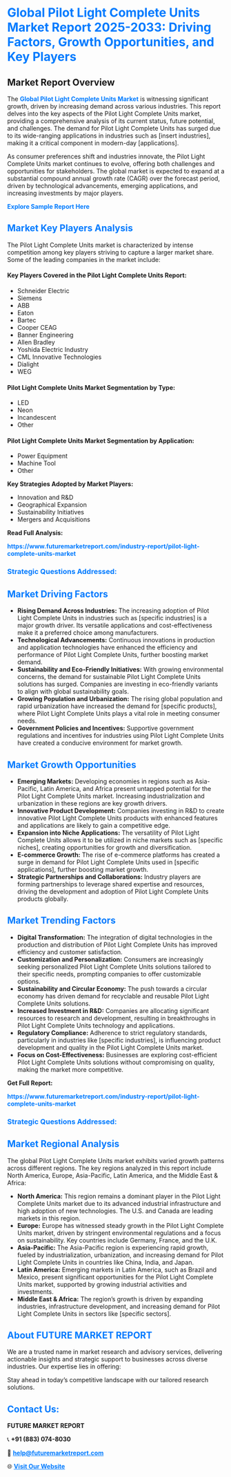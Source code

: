 <h1 style="color: #007BFF;">Global Pilot Light Complete Units Market Report 2025-2033: Driving Factors, Growth Opportunities, and Key Players</h1>

<section id="overview">
<h2>Market Report Overview</h2>
<p>The <a href="https://www.futuremarketreport.com/industry-report/pilot-light-complete-units-market" style="color: #007BFF; text-decoration: none;"><strong>Global Pilot Light Complete Units Market</strong></a> is witnessing significant growth, driven by increasing demand across various industries. This report delves into the key aspects of the Pilot Light Complete Units market, providing a comprehensive analysis of its current status, future potential, and challenges. The demand for Pilot Light Complete Units has surged due to its wide-ranging applications in industries such as [insert industries], making it a critical component in modern-day [applications].</p>
<p>As consumer preferences shift and industries innovate, the Pilot Light Complete Units market continues to evolve, offering both challenges and opportunities for stakeholders. The global market is expected to expand at a substantial compound annual growth rate (CAGR) over the forecast period, driven by technological advancements, emerging applications, and increasing investments by major players.</p>
</section>

<section id="overview">
<p><a href="https://www.futuremarketreport.com/request-sample/reportId=87402" style="color: #007BFF; text-decoration: none;"><strong>Explore Sample Report Here</strong></a></p>
</section>

<section id="key-players">
<h2 style="color: #007BFF;">Market Key Players Analysis</h2>
<p>The Pilot Light Complete Units market is characterized by intense competition among key players striving to capture a larger market share. Some of the leading companies in the market include:</p>
<h4>Key Players Covered in the Pilot Light Complete Units Report:</h4>
<ul><li>Schneider Electric</li><li>Siemens</li><li>ABB</li><li>Eaton</li><li>Bartec</li><li>Cooper CEAG</li><li>Banner Engineering</li><li>Allen Bradley</li><li>Yoshida Electric Industry</li><li>CML Innovative Technologies</li><li>Dialight</li><li>WEG</li></ul>
<h4>Pilot Light Complete Units Market Segmentation by Type:</h4>
<ul><li>LED</li><li>Neon</li><li>Incandescent</li><li>Other</li></ul>

<h4>Pilot Light Complete Units Market Segmentation by Application:</h4>
<ul><li>Power Equipment</li><li>Machine Tool</li><li>Other</li></ul>
<p><strong>Key Strategies Adopted by Market Players:</strong></p>
<ul>
<li>Innovation and R&D</li>
<li>Geographical Expansion</li>
<li>Sustainability Initiatives</li>
<li>Mergers and Acquisitions</li>
</ul>
</section>

<section>
<p><strong>Read Full Analysis: </strong></p><a href="https://www.futuremarketreport.com/industry-report/pilot-light-complete-units-market" style="color: #007BFF; text-decoration: none;"><strong>https://www.futuremarketreport.com/industry-report/pilot-light-complete-units-market</strong></a>
<h3 style="color: #007BFF;">Strategic Questions Addressed:</h3>
</section>

<section id="driving-factors">
<h2 style="color: #007BFF;">Market Driving Factors</h2>
<ul>
<li><strong>Rising Demand Across Industries:</strong> The increasing adoption of Pilot Light Complete Units in industries such as [specific industries] is a major growth driver. Its versatile applications and cost-effectiveness make it a preferred choice among manufacturers.</li>
<li><strong>Technological Advancements:</strong> Continuous innovations in production and application technologies have enhanced the efficiency and performance of Pilot Light Complete Units, further boosting market demand.</li>
<li><strong>Sustainability and Eco-Friendly Initiatives:</strong> With growing environmental concerns, the demand for sustainable Pilot Light Complete Units solutions has surged. Companies are investing in eco-friendly variants to align with global sustainability goals.</li>
<li><strong>Growing Population and Urbanization:</strong> The rising global population and rapid urbanization have increased the demand for [specific products], where Pilot Light Complete Units plays a vital role in meeting consumer needs.</li>
<li><strong>Government Policies and Incentives:</strong> Supportive government regulations and incentives for industries using Pilot Light Complete Units have created a conducive environment for market growth.</li>
</ul>
</section>

<section id="growth-opportunities">
<h2 style="color: #007BFF;">Market Growth Opportunities</h2>
<ul>
<li><strong>Emerging Markets:</strong> Developing economies in regions such as Asia-Pacific, Latin America, and Africa present untapped potential for the Pilot Light Complete Units market. Increasing industrialization and urbanization in these regions are key growth drivers.</li>
<li><strong>Innovative Product Development:</strong> Companies investing in R&D to create innovative Pilot Light Complete Units products with enhanced features and applications are likely to gain a competitive edge.</li>
<li><strong>Expansion into Niche Applications:</strong> The versatility of Pilot Light Complete Units allows it to be utilized in niche markets such as [specific niches], creating opportunities for growth and diversification.</li>
<li><strong>E-commerce Growth:</strong> The rise of e-commerce platforms has created a surge in demand for Pilot Light Complete Units used in [specific applications], further boosting market growth.</li>
<li><strong>Strategic Partnerships and Collaborations:</strong> Industry players are forming partnerships to leverage shared expertise and resources, driving the development and adoption of Pilot Light Complete Units products globally.</li>
</ul>
</section>

<section id="trending-factors">
<h2 style="color: #007BFF;">Market Trending Factors</h2>
<ul>
<li><strong>Digital Transformation:</strong> The integration of digital technologies in the production and distribution of Pilot Light Complete Units has improved efficiency and customer satisfaction.</li>
<li><strong>Customization and Personalization:</strong> Consumers are increasingly seeking personalized Pilot Light Complete Units solutions tailored to their specific needs, prompting companies to offer customizable options.</li>
<li><strong>Sustainability and Circular Economy:</strong> The push towards a circular economy has driven demand for recyclable and reusable Pilot Light Complete Units solutions.</li>
<li><strong>Increased Investment in R&D:</strong> Companies are allocating significant resources to research and development, resulting in breakthroughs in Pilot Light Complete Units technology and applications.</li>
<li><strong>Regulatory Compliance:</strong> Adherence to strict regulatory standards, particularly in industries like [specific industries], is influencing product development and quality in the Pilot Light Complete Units market.</li>
<li><strong>Focus on Cost-Effectiveness:</strong> Businesses are exploring cost-efficient Pilot Light Complete Units solutions without compromising on quality, making the market more competitive.</li>
</ul>
</section>

<section>
<p><strong>Get Full Report: </strong></p><a href="https://www.futuremarketreport.com/industry-report/pilot-light-complete-units-market" style="color: #007BFF; text-decoration: none;"><strong>https://www.futuremarketreport.com/industry-report/pilot-light-complete-units-market</strong></a>
<h3 style="color: #007BFF;">Strategic Questions Addressed:</h3>
</section>


<section id="regional-analysis">
<h2 style="color: #007BFF;">Market Regional Analysis</h2>
<p>The global Pilot Light Complete Units market exhibits varied growth patterns across different regions. The key regions analyzed in this report include North America, Europe, Asia-Pacific, Latin America, and the Middle East & Africa:</p>
<ul>
<li><strong>North America:</strong> This region remains a dominant player in the Pilot Light Complete Units market due to its advanced industrial infrastructure and high adoption of new technologies. The U.S. and Canada are leading markets in this region.</li>
<li><strong>Europe:</strong> Europe has witnessed steady growth in the Pilot Light Complete Units market, driven by stringent environmental regulations and a focus on sustainability. Key countries include Germany, France, and the U.K.</li>
<li><strong>Asia-Pacific:</strong> The Asia-Pacific region is experiencing rapid growth, fueled by industrialization, urbanization, and increasing demand for Pilot Light Complete Units in countries like China, India, and Japan.</li>
<li><strong>Latin America:</strong> Emerging markets in Latin America, such as Brazil and Mexico, present significant opportunities for the Pilot Light Complete Units market, supported by growing industrial activities and investments.</li>
<li><strong>Middle East & Africa:</strong> The region’s growth is driven by expanding industries, infrastructure development, and increasing demand for Pilot Light Complete Units in sectors like [specific sectors].</li>
</ul>
</section>

<footer>
<h2 style="color: #007BFF;">About FUTURE MARKET REPORT</h2>
<p>We are a trusted name in market research and advisory services, delivering actionable insights and strategic support to businesses across diverse industries. Our expertise lies in offering:</p>

<p>Stay ahead in today’s competitive landscape with our tailored research solutions.</p>

<h2 style="color: #007BFF;">Contact Us:</h2>
<p><strong>FUTURE MARKET REPORT</strong></p>
<p>📞 <strong>+91 (883) 074-8030</strong></p>
<p>📧 <strong><a href="mailto:help@futuremarketreport.com" style="color: #007BFF;">help@futuremarketreport.com</a></strong></p>
<p>🌐 <strong><a href="https://www.futuremarketreport.com/" style="color: #007BFF;">Visit Our Website</a></strong></p>
</footer>